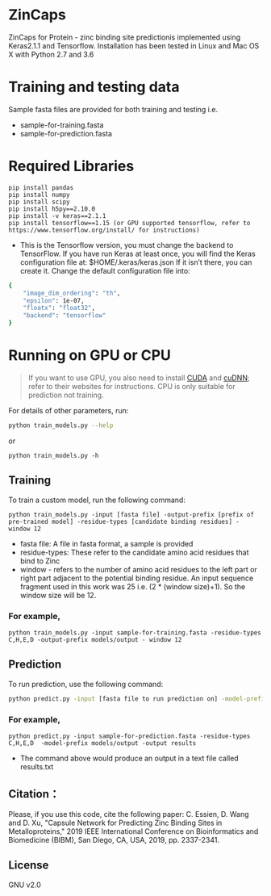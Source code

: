 # ZinCaps

ZinCaps for Protein - zinc binding site predictionis implemented using Keras2.1.1 and Tensorflow. Installation has been tested in Linux and Mac OS X with Python 2.7 and 3.6 
# Training and testing data

Sample fasta files are provided for both training and testing i.e.
- sample-for-training.fasta
- sample-for-prediction.fasta

# Required Libraries
```
pip install pandas
pip install numpy
pip install scipy
pip install h5py==2.10.0
pip install -v keras==2.1.1
pip install tensorflow==1.15 (or GPU supported tensorflow, refer to https://www.tensorflow.org/install/ for instructions)
```
 - This is the Tensorflow version, you must change the backend to TensorFlow.
If you have run Keras at least once, you will find the Keras configuration file at:
$HOME/.keras/keras.json
If it isn’t there, you can create it. 
Change the default configuration file into:
```sh
{	
    "image_dim_ordering": "th",
    "epsilon": 1e-07,
    "floatx": "float32",
    "backend": "tensorflow"
}
```
# Running on GPU or CPU

>If you want to use GPU, you also need to install [CUDA]( https://developer.nvidia.com/cuda-toolkit) and [cuDNN](https://developer.nvidia.com/cudnn); refer to their websites for instructions. 
CPU is only suitable for prediction not training. 

For details of other parameters, run:
```sh
python train_models.py --help
```
or
```
python train_models.py -h
```

## Training
To train a custom model, run the following command:

``` python train_models.py -input [fasta file] -output-prefix [prefix of pre-trained model] -residue-types [candidate binding residues] - window 12 ```

* fasta file: A file in fasta format, a sample is provided
* residue-types: These refer to the candidate amino acid residues that bind to Zinc  
* window - refers to the number of amino acid residues to the left part or right part adjacent to the potential binding residue. An input sequence fragment used in this work was 25 i.e. (2 * (window size)+1). So the window size will be 12. 


### For example, 
``` python train_models.py -input sample-for-training.fasta -residue-types C,H,E,D -output-prefix models/output - window 12  ```

## Prediction
To run prediction, use the following command:
```sh
python predict.py -input [fasta file to run prediction on] -model-prefix [prefix of the path to the pre-trained model] -output [custom specified prefix for the prediction results] 
```

### For example,
``` python predict.py -input sample-for-prediction.fasta -residue-types C,H,E,D  -model-prefix models/output -output results ```

* The command above  would produce an output in a text file called results.txt
## Citation：
Please, if you use this code, cite the following paper:
C. Essien, D. Wang and D. Xu, "Capsule Network for Predicting Zinc Binding Sites in Metalloproteins," 2019 IEEE
International Conference on Bioinformatics and Biomedicine (BIBM), San Diego, CA, USA, 2019, pp. 2337-2341.

License
----
GNU v2.0
